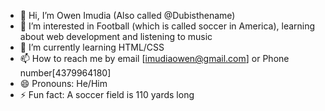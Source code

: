 - 👋 Hi, I’m Owen Imudia (Also called @Dubisthename)
- 👀 I’m interested in Football (which is called soccer in America), learning about web development and listening to music
- 🌱 I’m currently learning HTML/CSS
- 📫 How to reach me by email [imudiaowen@gmail.com] or Phone number[4379964180]
- 😄 Pronouns: He/Him
- ⚡ Fun fact: A soccer field is 110 yards long

<!---
Dubisthename/Dubisthename is a ✨ special ✨ repository because its `README.md` (this file) appears on your GitHub profile.
You can click the Preview link to take a look at your changes.
--->
